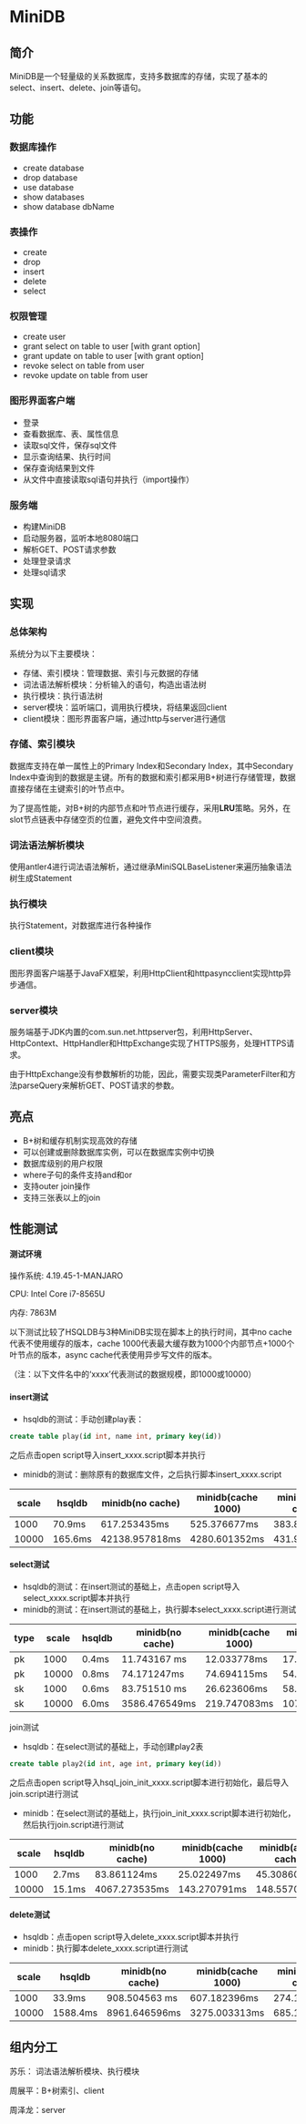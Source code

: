 # MiniDB



## 简介

MiniDB是一个轻量级的关系数据库，支持多数据库的存储，实现了基本的select、insert、delete、join等语句。



## 功能

### 数据库操作

+ create database
+ drop database
+ use database
+ show databases
+ show database dbName

### 表操作

+ create
+ drop
+ insert
+ delete
+ select

### 权限管理

+ create user
+ grant select on table to user [with grant option]
+ grant update on table to user [with grant option]
+ revoke select on table from user
+ revoke update on table from user


### 图形界面客户端

+ 登录
+ 查看数据库、表、属性信息
+ 读取sql文件，保存sql文件
+ 显示查询结果、执行时间
+ 保存查询结果到文件
+ 从文件中直接读取sql语句并执行（import操作）

### 服务端

* 构建MiniDB
* 启动服务器，监听本地8080端口
* 解析GET、POST请求参数
* 处理登录请求
* 处理sql请求



## 实现

### 总体架构

系统分为以下主要模块：

+ 存储、索引模块：管理数据、索引与元数据的存储
+ 词法语法解析模块：分析输入的语句，构造出语法树
+ 执行模块：执行语法树
+ server模块：监听端口，调用执行模块，将结果返回client
+ client模块：图形界面客户端，通过http与server进行通信



### 存储、索引模块

数据库支持在单一属性上的Primary Index和Secondary Index，其中Secondary Index中查询到的数据是主键。所有的数据和索引都采用B+树进行存储管理，数据直接存储在主键索引的叶节点中。

为了提高性能，对B+树的内部节点和叶节点进行缓存，采用**LRU**策略。另外，在slot节点链表中存储空页的位置，避免文件中空间浪费。

### 词法语法解析模块

使用antler4进行词法语法解析，通过继承MiniSQLBaseListener来遍历抽象语法树生成Statement

### 执行模块

执行Statement，对数据库进行各种操作

### client模块

图形界面客户端基于JavaFX框架，利用HttpClient和httpasyncclient实现http异步通信。



### server模块

服务端基于JDK内置的com.sun.net.httpserver包，利用HttpServer、HttpContext、HttpHandler和HttpExchange实现了HTTPS服务，处理HTTPS请求。

由于HttpExchange没有参数解析的功能，因此，需要实现类ParameterFilter和方法parseQuery来解析GET、POST请求的参数。



## 亮点

+ B+树和缓存机制实现高效的存储
+ 可以创建或删除数据库实例，可以在数据库实例中切换
+ 数据库级别的用户权限
+ where子句的条件支持and和or
+ 支持outer join操作
+ 支持三张表以上的join



## 性能测试

#### 测试环境

操作系统: 4.19.45-1-MANJARO

CPU: Intel Core i7-8565U

内存: 7863M

以下测试比较了HSQLDB与3种MiniDB实现在脚本上的执行时间，其中no cache代表不使用缓存的版本，cache 1000代表最大缓存数为1000个内部节点+1000个叶节点的版本，async cache代表使用异步写文件的版本。

（注：以下文件名中的‘xxxx’代表测试的数据规模，即1000或10000）

#### insert测试

- hsqldb的测试：手动创建play表：

```sql
create table play(id int, name int, primary key(id))
```

之后点击open script导入insert_xxxx.script脚本并执行

- minidb的测试：删除原有的数据库文件，之后执行脚本insert_xxxx.script

| scale | hsqldb  | minidb(no cache) | minidb(cache 1000) | minidb(async cache) |
| ----- | ------- | ---------------- | ------------------ | ------------------- |
| 1000  | 70.9ms  | 617.253435ms     | 525.376677ms       | 383.804395ms        |
| 10000 | 165.6ms | 42138.957818ms   | 4280.601352ms      |  431.905812ms      |

#### select测试

- hsqldb的测试：在insert测试的基础上，点击open script导入select_xxxx.script脚本并执行
- minidb的测试：在insert测试的基础上，执行脚本select_xxxx.script进行测试

| type | scale | hsqldb | minidb(no cache) | minidb(cache 1000) | minidb(async cache) |
| ---- | ----- | ------ | ---------------- | ------------------ | ------------------- |
| pk   | 1000  | 0.4ms  | 11.743167 ms     | 12.033778ms        | 17.192940ms         |
| pk   | 10000 | 0.8ms  | 74.171247ms      | 74.694115ms        | 54.384821ms`        |
| sk   | 1000  | 0.6ms  | 83.751510 ms     | 26.623606ms        | 58.101084ms         |
| sk   | 10000 | 6.0ms  | 3586.476549ms    | 219.747083ms       | 107.471312ms         |

join测试

- hsqldb：在select测试的基础上，手动创建play2表

```sql
create table play2(id int, age int, primary key(id))
```

之后点击open script导入hsql_join_init_xxxx.script脚本进行初始化，最后导入join.script进行测试

- minidb：在select测试的基础上，执行join_init_xxxx.script脚本进行初始化，然后执行join.script进行测试

| scale | hsqldb | minidb(no cache) | minidb(cache 1000) | minidb(async cache) |
| ----- | ------ | ---------------- | ------------------ | ------------------- |
| 1000  | 2.7ms  | 83.861124ms      | 25.022497ms        | 45.308601ms         |
| 10000 | 15.1ms | 4067.273535ms    | 143.270791ms       | 148.557085ms         |

#### delete测试

- hsqldb：点击open script导入delete_xxxx.script脚本并执行
- minidb：执行脚本delete_xxxx.script进行测试

| scale | hsqldb   | minidb(no cache) | minidb(cache 1000) | minidb(async cache) |
| ----- | -------- | ---------------- | ------------------ | ------------------- |
| 1000  | 33.9ms   | 908.504563 ms    | 607.182396ms       | 274.146806ms        |
| 10000 | 1588.4ms | 8961.646596ms    | 3275.003313ms      | 685.172844ms        |



## 组内分工

苏乐： 词法语法解析模块、执行模块

周展平：B+树索引、client

周泽龙：server